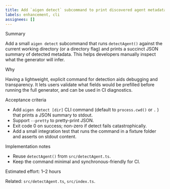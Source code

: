 ```yaml
---
title: Add `aigen detect` subcommand to print discovered agent metadata
labels: enhancement, cli
assignees: []
---
```


Summary

Add a small `aigen detect` subcommand that runs `detectAgent()` against the current working directory (or a directory flag) and prints a succinct JSON summary of detected metadata. This helps developers manually inspect what the generator will infer.

Why

Having a lightweight, explicit command for detection aids debugging and transparency. It lets users validate what fields would be prefilled before running the full generator, and can be used in CI diagnostics.

Acceptance criteria

- Add `aigen detect [dir]` CLI command (default to `process.cwd()` or `.` ) that prints a JSON summary to stdout.
- Support `--pretty` to pretty-print JSON.
- Exit code 0 on success; non-zero if detect fails catastrophically.
- Add a small integration test that runs the command in a fixture folder and asserts on stdout content.

Implementation notes

- Reuse `detectAgent()` from `src/detectAgent.ts`.
- Keep the command minimal and synchronous-friendly for CI.

Estimated effort: 1–2 hours

Related: `src/detectAgent.ts`, `src/index.ts`.
